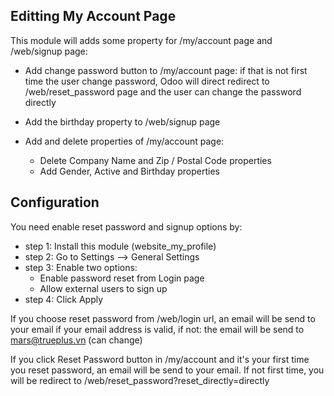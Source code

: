 Editting My Account Page
---
This module will adds some property for /my/account page and /web/signup page:
+ Add change password button to /my/account page: if that is not first time the user change password,
Odoo will direct redirect to /web/reset_password page and the user can change the password directly
+ Add the birthday property to /web/signup page

+ Add and delete properties of /my/account page:
    + Delete Company Name and Zip / Postal Code properties
    + Add Gender, Active and Birthday properties
 
Configuration
--------
You need enable reset password and signup options by:

+ step 1: Install this module (website_my_profile)
+ step 2: Go to Settings --> General Settings
+ step 3: Enable two options:
    + Enable password reset from Login page
	+ Allow external users to sign up
+ step 4: Click Apply


If you choose reset password from /web/login url, an email will be send to
your email if your email address is valid, if not: the email will be send to
mars@trueplus.vn (can change)

If you click Reset Password button in /my/account and it's your first time 
you reset password, an email will be send to
your email. 
If not first time, you will be redirect to /web/reset_password?reset_directly=directly
